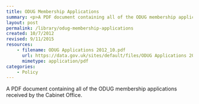 ```yaml
---
title: ODUG Membership Applications
summary: <p>A PDF document containing all of the ODUG membership applications received by the Cabinet Office.</p>
layout: post
permalink: /library/odug-membership-applications
created: 10/7/2012
revised: 9/11/2015
resources:
    - filename: ODUG Applications 2012_10.pdf
      url: https://data.gov.uk/sites/default/files/ODUG Applications 2012_10.pdf
      mimetype: application/pdf
categories:
    - Policy
---
```


<p>A PDF document containing all of the ODUG membership applications received by the Cabinet Office.</p>
